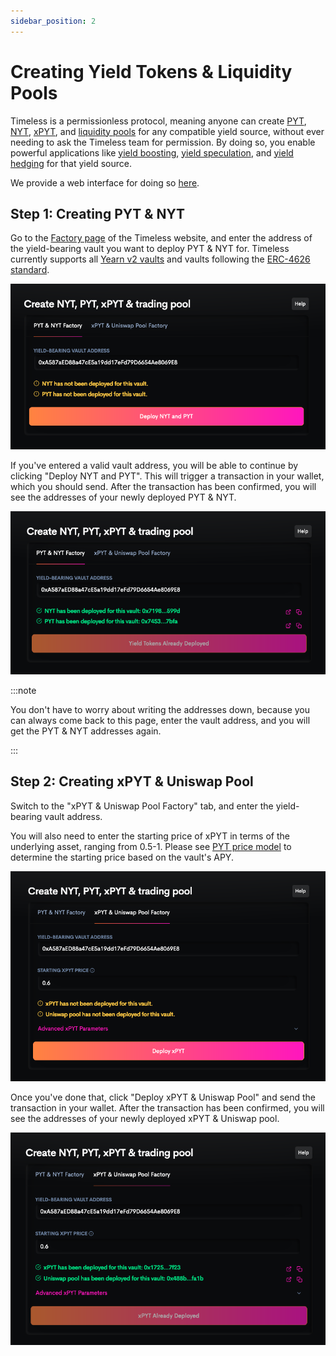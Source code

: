 ```yaml
---
sidebar_position: 2
---
```


# Creating Yield Tokens & Liquidity Pools

Timeless is a permissionless protocol, meaning anyone can create [PYT](../concepts/pyt), [NYT](../concepts/nyt), [xPYT](../concepts/xpyt), and [liquidity pools](./lp) for any compatible yield source, without ever needing to ask the Timeless team for permission. By doing so, you enable powerful applications like [yield boosting](../concepts/yield-boosting), [yield speculation](../concepts/yield-speculation), and [yield hedging](../concepts/yield-hedging) for that yield source.

We provide a web interface for doing so [here](https://timelessfi.com/factory).

## Step 1: Creating PYT & NYT

Go to the [Factory page](https://timelessfi.com/factory) of the Timeless website, and enter the address of the yield-bearing vault you want to deploy PYT & NYT for. Timeless currently supports all [Yearn v2 vaults](https://yearn.finance) and vaults following the [ERC-4626 standard](https://eips.ethereum.org/EIPS/eip-4626).

![](./img/create-yt-1.png)

If you've entered a valid vault address, you will be able to continue by clicking "Deploy NYT and PYT". This will trigger a transaction in your wallet, which you should send. After the transaction has been confirmed, you will see the addresses of your newly deployed PYT & NYT.

![](./img/create-yt-2.png)

:::note

You don't have to worry about writing the addresses down, because you can always come back to this page, enter the vault address, and you will get the PYT & NYT addresses again.

:::

## Step 2: Creating xPYT & Uniswap Pool

Switch to the "xPYT & Uniswap Pool Factory" tab, and enter the yield-bearing vault address.

You will also need to enter the starting price of xPYT in terms of the underlying asset, ranging from 0.5-1. Please see [PYT price model](../concepts/pyt#pyt-price-model) to determine the starting price based on the vault's APY.

![](./img/create-xpyt-1.png)

Once you've done that, click "Deploy xPYT & Uniswap Pool" and send the transaction in your wallet. After the transaction has been confirmed, you will see the addresses of your newly deployed xPYT & Uniswap pool.

![](./img/create-xpyt-2.png)
